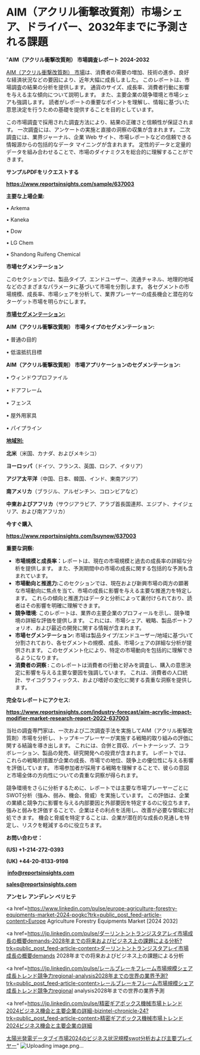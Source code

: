 # AIM（アクリル衝撃改質剤）市場シェア、ドライバー、2032年までに予測される課題

"<strong>AIM（アクリル衝撃改質剤） 市場調査レポート 2024-2032</strong>

<a href=https://www.reportsinsights.com/sample/637003>AIM（アクリル衝撃改質剤） 市場</a>は、消費者の需要の増加、技術の進歩、良好な経済状況などの要因により、近年大幅に成長しました。 このレポートは、市場調査の結果の分析を提供します。 通貨のサイズ、成長率、消費者行動に影響を与える主な傾向について説明します。 また、主要企業の競争環境と市場シェアも強調します。 読者がレポートの重要なポイントを理解し、情報に基づいた意思決定を行うための基礎を提供することを目的としています。

この市場調査で採用された調査方法により、結果の正確さと信頼性が保証されます。 一次調査には、アンケートの実施と直接の洞察の収集が含まれます。 二次調査には、業界ジャーナル、企業 Web サイト、市場レポートなどの信頼できる情報源からの包括的なデータ マイニングが含まれます。 定性的データと定量的データを組み合わせることで、市場のダイナミクスを総合的に理解することができます。

<strong><b>サンプルPDFをリクエストする</b></strong>

<a href=https://www.reportsinsights.com/sample/637003><strong><u>https://www.reportsinsights.com/sample/637003</u></strong></a>

<strong>主要な上場企業:</strong>

• Arkema

• Kaneka

• Dow

• LG Chem

• Shandong Ruifeng Chemical

<strong>市場セグメンテーション</strong>

このセクションでは、製品タイプ、エンドユーザー、流通チャネル、地理的地域などのさまざまなパラメータに基づいて市場を分割します。 各セグメントの市場規模、成長率、市場シェアを分析して、業界プレーヤーの成長機会と潜在的なターゲット市場を明らかにします。

<strong><u>市場セグメンテーション</u></strong><strong><u>:</u></strong>

<strong>AIM（アクリル衝撃改質剤） 市場タイプのセグメンテーション:</strong>

• 普通の目的

• 低温抵抗目標

<strong>AIM（アクリル衝撃改質剤） 市場アプリケーションのセグメンテーション:</strong>

• ウィンドウプロファイル

• ドアフレーム

• フェンス

• 屋外用家具

• パイプライン

<strong><u>地域別</u></strong><strong><u>:</u></strong>

<strong>北米</strong>（米国、カナダ、およびメキシコ）

<strong>ヨーロッパ</strong>（ドイツ、フランス、英国、ロシア、イタリア）

<strong>アジア太平洋</strong>（中国、日本、韓国、インド、東南アジア）

<strong>南アメリカ</strong>（ブラジル、アルゼンチン、コロンビアなど）

<strong>中東およびアフリカ</strong>（サウジアラビア、アラブ首長国連邦、エジプト、ナイジェリア、および南アフリカ）

<strong>今すぐ購入</strong>

<a href=https://www.reportsinsights.com/buynow/637003><strong><u>https://www.reportsinsights.com/buynow/637003</u></strong></a>

<strong>重要な洞察:</strong>
<ul>
  <li><strong>市場規模と成長率：</strong>レポートは、現在の市場規模と過去の成長率の詳細な分析を提供します。 また、予測期間中の市場の成長に関する包括的な予測も含まれています。</li>
  <li><strong>市場動向と推進力:</strong>このセクションでは、現在および新興市場の両方の顕著な市場動向に焦点を当て、市場の成長に影響を与える主要な推進力を特定します。 これらの傾向と推進力はデータと分析によって裏付けられており、読者はその影響を明確に理解できます。</li>
  <li><strong>競争環境</strong>: このレポートは、業界の主要企業のプロフィールを示し、競争環境の詳細な評価を提供します。 これには、市場シェア、戦略、製品ポートフォリオ、および最近の開発に関する情報が含まれます。</li>
  <li><strong>市場セグメンテーション: </strong>市場は製品タイプ/エンドユーザー/地域に基づいて分割されており、各セグメントの規模、成長、市場シェアの詳細な分析が提供されます。 このセグメント化により、特定の市場動向を包括的に理解できるようになります。</li>
  <li><strong>消費者の洞察 : </strong>このレポートは消費者の行動と好みを調査し、購入の意思決定に影響を与える主要な要因を強調しています。 これは、消費者の人口統計、サイコグラフィックス、および嗜好の変化に関する貴重な洞察を提供します。</li>
</ul>
<strong>完全なレポートにアクセス:</strong>

<a href=https://www.reportsinsights.com/industry-forecast/aim-acrylic-impact-modifier-market-research-report-2022-637003><strong><u><b>https://www.reportsinsights.com/industry-forecast/aim-acrylic-impact-modifier-market-research-report-2022-637003</b></u></strong></a>

当社の調査専門家は、一次および二次調査手法を実施してAIM（アクリル衝撃改質剤）市場を分析し、トップキープレーヤーが実施する戦略的取り組みの評価に関する結論を導き出します。 これには、合併と買収、パートナーシップ、コラボレーション、製品の発売、研究開発への投資が含まれます。 レポートでは、これらの戦略的措置が企業の成長、市場での地位、競争上の優位性に与える影響を評価しています。 市場参加者が採用する戦略を理解することで、彼らの意図と市場全体の方向性についての貴重な洞察が得られます。

競争環境をさらに分析するために、レポートでは主要な市場プレーヤーごとにSWOT分析（強み、弱み、機会、脅威）を実施しています。 この評価は、企業の業績と競争力に影響を与える内部要因と外部要因を特定するのに役立ちます。 強みと弱みを評価することで、企業はその利点を活用し、改善が必要な領域に対処できます。 機会と脅威を特定することは、企業が潜在的な成長の見通しを特定し、リスクを軽減するのに役立ちます。

<strong>お問い合わせ：</strong>

<strong>(US) +1-214-272-0393</strong>

<strong>(UK) +44-20-8133-9198</strong>

<strong> </strong><a href=info@reportsinsights.com><strong><u>info@reportsinsights.com</u></strong></a>

<a href=sales@reportsinsights.com><strong><u>sales@reportsinsights.com</u></strong></a>

<strong>アンセレ アンデレン ベリヒテ</strong>

<a href=https://www.linkedin.com/pulse/europe-agriculture-forestry-equipments-market-2024-pogkc?trk=public_post_feed-article-content>Europe Agriculture Forestry Equipments Market [2024 2032]</a>

<a href=https://jp.linkedin.com/pulse/ダーリントントランジスタアレイ市場成長の概要demands-2028年までの将来およびビジネス上の課題による分析?trk=public_post_feed-article-content>ダーリントントランジスタアレイ市場成長の概要demands 2028年までの将来およびビジネス上の課題による分析</a>

<a href=https://jp.linkedin.com/pulse/レールブレーキフレーム市場規模シェア成長トレンド競争力regional-analysis2028年までの世界の業界予測?trk=public_post_feed-article-content>レールブレーキフレーム市場規模シェア成長トレンド競争力regional analysis2028年までの世界の業界予測</a>

<a href=https://jp.linkedin.com/pulse/精密ギアボックス機械市場トレンド2024ビジネス機会と主要企業の詳細-bizintel-chronicle-24?trk=public_post_feed-article-content>精密ギアボックス機械市場トレンド2024ビジネス機会と主要企業の詳細</a>

<a href=https://www.linkedin.com/pulse/太陽光発電データブイ市場2024のビジネス状況規模swot分析および主要プレイヤー-tribunal-analytics-360-cyg8f/>太陽光発電データブイ市場2024のビジネス状況規模swot分析および主要プレイヤー</a>"
![Uploading image.png…]()
